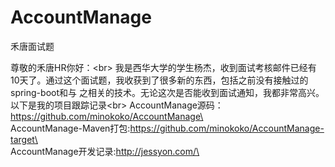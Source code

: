 # AccountManage
禾唐面试题

尊敬的禾唐HR你好：\<br>
    我是西华大学的学生杨杰，收到面试考核邮件已经有10天了。通过这个面试题，我收获到了很多新的东西，包括之前没有接触过的spring-boot和与
之相关的技术。无论这次是否能收到面试通知，我都非常高兴。以下是我的项目跟踪记录\<br>
    AccountManage源码：https://github.com/minokoko/AccountManage\<br>
    AccountManage-Maven打包:https://github.com/minokoko/AccountManage-target\<br>
    AccountManage开发记录:http://jessyon.com/\<br>
    
